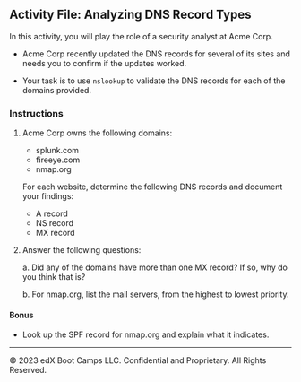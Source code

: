 ## Activity File: Analyzing DNS Record Types

In this activity, you will play the role of a security analyst at Acme Corp.

- Acme Corp recently updated the DNS records for several of its sites and needs you to confirm if the updates worked.

- Your task is to use `nslookup` to validate the DNS records for each of the domains provided. 

### Instructions
   
1. Acme Corp owns the following domains:
  
    - splunk.com
    - fireeye.com
    - nmap.org
  
    For each website, determine the following DNS records and document your findings:
  
    - A record
    - NS record
    - MX record
  
2. Answer the following questions:
    
    a. Did any of the domains have more than one MX record?  If so, why do you think that is?
    
    b. For nmap.org, list the mail servers, from the highest to lowest priority.
  
#### Bonus

- Look up the SPF record for nmap.org and explain what it indicates.

---
© 2023 edX Boot Camps LLC. Confidential and Proprietary. All Rights Reserved.
